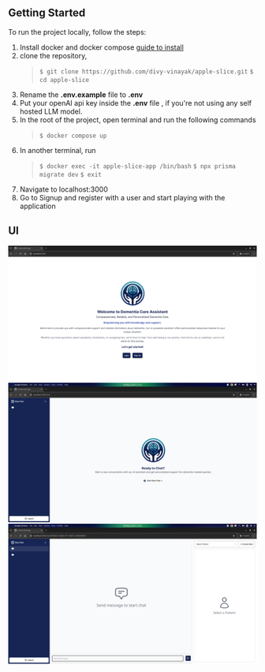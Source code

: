## Getting Started

To run the project locally, follow the steps:

1. Install docker and docker compose [guide to install](https://docs.docker.com/desktop/install/ubuntu/)
2. clone the repository,
   > `$ git clone https://github.com/divy-vinayak/apple-slice.git`
   > `$ cd apple-slice`
4. Rename the **.env.example** file to **.env**
5. Put your openAI api key inside the **.env** file , if you're not using any self hosted LLM model.
6. In the root of the project, open terminal and run the following commands
   >  `$ docker compose up`
7. In another terminal, run
   > `$ docker exec -it apple-slice-app /bin/bash`
   > `$ npx prisma migrate dev`
   >  `$ exit`
9. Navigate to localhost:3000
10. Go to Signup and register with a user and start playing with the application

## UI

![alt text](./public/image.png)
![alt text](./public/image-1.png)
![alt text](./public/image-2.png)
